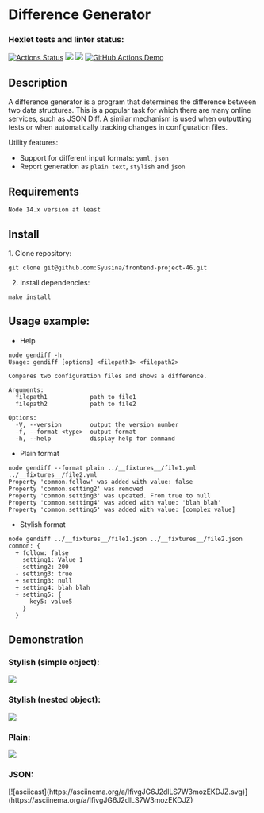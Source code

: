 <h1>Difference Generator</h1>

### Hexlet tests and linter status:
[![Actions Status](https://github.com/Syusina/frontend-project-46/workflows/hexlet-check/badge.svg)](https://github.com/Syusina/frontend-project-46/actions)  <a href="https://codeclimate.com/github/Syusina/frontend-project-46/maintainability"><img src="https://api.codeclimate.com/v1/badges/15108a03c40a3659513b/maintainability" /></a>  <a href="https://codeclimate.com/github/Syusina/frontend-project-46/test_coverage"><img src="https://api.codeclimate.com/v1/badges/15108a03c40a3659513b/test_coverage" /></a>  [![GitHub Actions Demo](https://github.com/Syusina/frontend-project-46/actions/workflows/github-actions-demo.yml/badge.svg)](https://github.com/Syusina/frontend-project-46/actions/workflows/github-actions-demo.yml)

<h2>Description</h2>
A difference generator is a program that determines the difference between two data structures. This is a popular task for which there are many online services, such as JSON Diff. A similar mechanism is used when outputting tests or when automatically tracking changes in configuration files.

Utility features:
- Support for different input formats: `yaml`, `json`
- Report generation as `plain text`, `stylish` and `json`

<h2>Requirements</h2>

```
Node 14.x version at least
```

<h2>Install</h2>
1. Clone repository:

```
git clone git@github.com:Syusina/frontend-project-46.git
```

2. Install dependencies:
```
make install
```

<h2>Usage example:</h2>

- Help

```
node gendiff -h
Usage: gendiff [options] <filepath1> <filepath2>

Compares two configuration files and shows a difference.

Arguments:
  filepath1            path to file1
  filepath2            path to file2

Options:
  -V, --version        output the version number
  -f, --format <type>  output format
  -h, --help           display help for command
  ```

  - Plain format
 
  ```
node gendiff --format plain ../__fixtures__/file1.yml ../__fixtures__/file2.yml
Property 'common.follow' was added with value: false
Property 'common.setting2' was removed
Property 'common.setting3' was updated. From true to null
Property 'common.setting4' was added with value: 'blah blah'
Property 'common.setting5' was added with value: [complex value]
```

- Stylish format

```
node gendiff ../__fixtures__/file1.json ../__fixtures__/file2.json
common: {
  + follow: false
    setting1: Value 1
  - setting2: 200
  - setting3: true
  + setting3: null
  + setting4: blah blah
  + setting5: {
      key5: value5
    }
  }

```

<h2>Demonstration</h2>

<h3>Stylish (simple object):</h3>
<a href="https://asciinema.org/a/DEiEH8SNbEznfedFDLVo87zOo" target="_blank"><img src="https://asciinema.org/a/DEiEH8SNbEznfedFDLVo87zOo.svg" /></a>

<h3>Stylish (nested object):</h3>
<a href="https://asciinema.org/a/RYQ4CFlnNVSNl7cqfigdVtVXf" target="_blank"><img src="https://asciinema.org/a/RYQ4CFlnNVSNl7cqfigdVtVXf.svg" /></a>

<h3>Plain:</h3>
<a href="https://asciinema.org/a/yx6Js6AQMhaM6s9YblLUYnkM5" target="_blank"><img src="https://asciinema.org/a/yx6Js6AQMhaM6s9YblLUYnkM5.svg" /></a>

<h3>JSON:</h3>
[![asciicast](https://asciinema.org/a/IfivgJG6J2dlLS7W3mozEKDJZ.svg)](https://asciinema.org/a/IfivgJG6J2dlLS7W3mozEKDJZ)